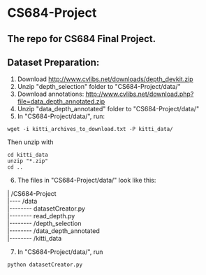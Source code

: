 # CS684-Project
## The repo for CS684 Final Project.

## Dataset Preparation:
1. Download http://www.cvlibs.net/downloads/depth_devkit.zip
2. Unzip "depth_selection" folder to "CS684-Project/data/"
3. Download annotations: http://www.cvlibs.net/download.php?file=data_depth_annotated.zip
4. Unzip "data_depth_annotated" folder to "CS684-Project/data/"
5. In "CS684-Project/data/", run:
```shell
wget -i kitti_archives_to_download.txt -P kitti_data/
```
Then unzip with
```shell
cd kitti_data
unzip "*.zip"
cd ..
```
6. The files in "CS684-Project/data/" look like this:<br>
<p>
 | /CS684-Project<br>
 |---- /data <br>
 |-------- datasetCreator.py<br>
 |-------- read_depth.py<br>
 |-------- /depth_selection<br>
 |-------- /data_depth_annotated<br>
 |-------- /kitti_data<br>
</p>


7. In "CS684-Project/data/", run 
```shell 
python datasetCreator.py
```
